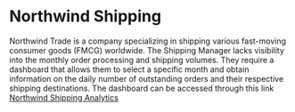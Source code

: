 # Northwind Shipping

Northwind Trade is a company specializing in shipping various fast-moving consumer goods (FMCG) worldwide. The Shipping Manager lacks visibility into the monthly order processing and shipping volumes. They require a dashboard that allows them to select a specific month and obtain information on the daily number of outstanding orders and their respective shipping destinations. The dashboard can be accessed through this link [Northwind Shipping Analytics](https://public.tableau.com/app/profile/nilay.patel6829/viz/NorthwindShipping_17041366704630/Dashboard1)
